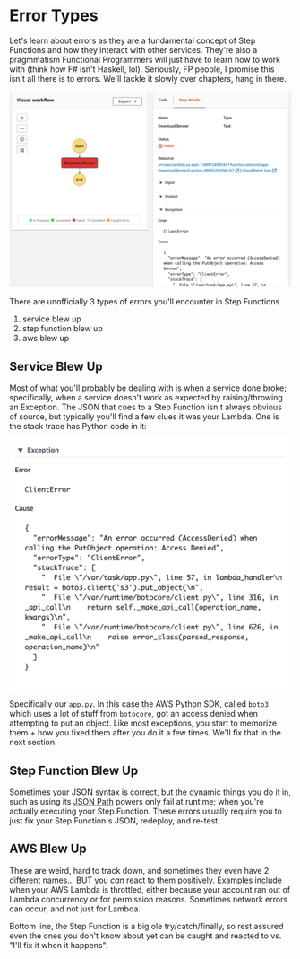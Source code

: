 # Error Types

Let's learn about errors as they are a fundamental concept of Step Functions and how they interact with other services. They're also a pragmmatism Functional Programmers will just have to learn how to work with (think how F# isn't Haskell, lol). Seriously, FP people, I promise this isn't all there is to errors. We'll tackle it slowly over chapters, hang in there.

<img src="./Screen Shot 2020-04-25 at 10.22.05 AM.png"></img>

There are unofficially 3 types of errors you'll encounter in Step Functions.

1. service blew up
2. step function blew up
3. aws blew up

## Service Blew Up

Most of what you'll probably be dealing with is when a service done broke; specifically, when a service doesn't work as expected by raising/throwing an Exception. The JSON that coes to a Step Function isn't always obvious of source, but typically you'll find a few clues it was your Lambda. One is the stack trace has Python code in it:

<img src="./Screen Shot 2020-04-25 at 10.44.10 AM.png"></img>

Specifically our `app.py`. In this case the AWS Python SDK, called `boto3` which uses a lot of stuff from `botocore`, got an access denied when attempting to put an object. Like most exceptions, you start to memorize them + how you fixed them after you do it a few times. We'll fix that in the next section.

## Step Function Blew Up

Sometimes your JSON syntax is correct, but the dynamic things you do it in, such as using its [JSON Path](https://github.com/json-path/JsonPath) powers only fail at runtime; when you're actually executing your Step Function. These errors usually require you to just fix your Step Function's JSON, redeploy, and re-test.

## AWS Blew Up

These are weird, hard to track down, and sometimes they even have 2 different names... BUT you _can_ react to them positively. Examples include when your AWS Lambda is throttled, either because your account ran out of Lambda concurrency or for permission reasons. Sometimes network errors can occur, and not just for Lambda.

Bottom line, the Step Function is a big ole try/catch/finally, so rest assured even the ones you don't know about yet can be caught and reacted to vs. "I'll fix it when it happens".
